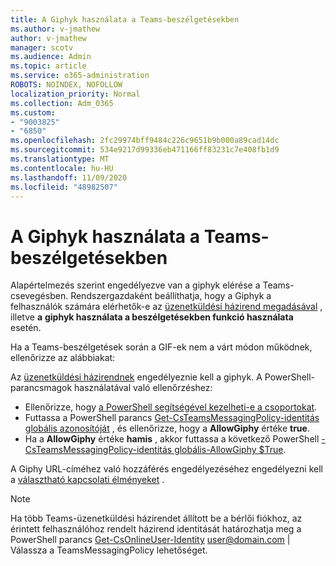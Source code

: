 ```yaml
---
title: A Giphyk használata a Teams-beszélgetésekben
ms.author: v-jmathew
author: v-jmathew
manager: scotv
ms.audience: Admin
ms.topic: article
ms.service: o365-administration
ROBOTS: NOINDEX, NOFOLLOW
localization_priority: Normal
ms.collection: Adm_O365
ms.custom:
- "9003825"
- "6850"
ms.openlocfilehash: 2fc29974bff9484c226c9651b9b000a89cad14dc
ms.sourcegitcommit: 534e9217d99336eb471166ff83231c7e408fb1d9
ms.translationtype: MT
ms.contentlocale: hu-HU
ms.lasthandoff: 11/09/2020
ms.locfileid: "48982507"
---
```

# <a name="using-giphys-in-teams-conversations"></a>A Giphyk használata a Teams-beszélgetésekben

Alapértelmezés szerint engedélyezve van a giphyk elérése a Teams-csevegésben. Rendszergazdaként beállíthatja, hogy a Giphyk a felhasználók számára elérhetők-e az [üzenetküldési házirend megadásával](https://docs.microsoft.com/microsoftteams/messaging-policies-in-teams#messaging-policy-settings) , illetve **a** **giphyk használata a beszélgetésekben funkció használata** esetén.

Ha a Teams-beszélgetések során a GIF-ek nem a várt módon működnek, ellenőrizze az alábbiakat:

Az [üzenetküldési házirendnek](https://docs.microsoft.com/microsoftteams/messaging-policies-in-teams) engedélyeznie kell a giphyk. A PowerShell-parancsmagok használatával való ellenőrzéshez:

- Ellenőrizze, hogy [a PowerShell segítségével kezelheti-e a csoportokat](https://docs.microsoft.com/microsoftteams/teams-powershell-overview?view=o365-worldwide#manage-teams-with-powershell).
- Futtassa a PowerShell parancs [Get-CsTeamsMessagingPolicy-identitás globális azonosítóját](https://docs.microsoft.com/powershell/module/skype/get-csteamsmessagingpolicy?view=skype-ps) , és ellenőrizze, hogy a **AllowGiphy** értéke **true**.
- Ha a **AllowGiphy** értéke **hamis** , akkor futtassa a következő PowerShell [-CsTeamsMessagingPolicy-identitás globális-AllowGiphy $True](https://docs.microsoft.com/powershell/module/skype/set-csteamsmessagingpolicy?view=skype-ps).

A Giphy URL-címéhez való hozzáférés engedélyezéséhez engedélyezni kell a [választható kapcsolati élményeket](https://docs.microsoft.com/deployoffice/privacy/optional-connected-experiences) .

> [!NOTE]
> Ha több Teams-üzenetküldési házirendet állított be a bérlői fiókhoz, az érintett felhasználóhoz rendelt házirend identitását határozhatja meg a PowerShell parancs [Get-CsOnlineUser-Identity](https://docs.microsoft.com/powershell/module/skype/get-csonlineuser?view=skype-ps) <user@domain.com> | Válassza a TeamsMessagingPolicy lehetőséget.
